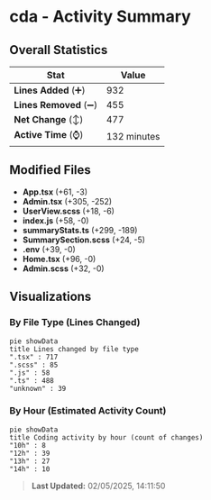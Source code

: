 # cda - Activity Summary 

## Overall Statistics

| Stat                   | Value                                                             |
| ---------------------- | ----------------------------------------------------------------- |
| **Lines Added** (➕)   | 932                                          |
| **Lines Removed** (➖) | 455                                        |
| **Net Change** (↕)    | 477                |
| **Active Time** (⌚)   | 132 minutes |


## Modified Files
- **App.tsx** (+61, -3)
- **Admin.tsx** (+305, -252)
- **UserView.scss** (+18, -6)
- **index.js** (+58, -0)
- **summaryStats.ts** (+299, -189)
- **SummarySection.scss** (+24, -5)
- **.env** (+39, -0)
- **Home.tsx** (+96, -0)
- **Admin.scss** (+32, -0)

## Visualizations

### By File Type (Lines Changed)

```mermaid
pie showData
title Lines changed by file type
".tsx" : 717
".scss" : 85
".js" : 58
".ts" : 488
"unknown" : 39
```

### By Hour (Estimated Activity Count)

```mermaid
pie showData
title Coding activity by hour (count of changes)
"10h" : 8
"12h" : 39
"13h" : 27
"14h" : 10
```


> **Last Updated:** 02/05/2025, 14:11:50